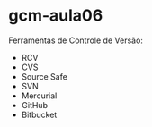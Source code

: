 # gcm-aula06

Ferramentas de Controle de Versão:

* RCV
* CVS
* Source Safe
 * SVN
 * Mercurial
 * GitHub
 * Bitbucket
